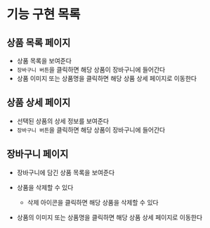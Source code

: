 # 기능 구현 목록

## 상품 목록 페이지

- 상품 목록을 보여준다
- `장바구니 버튼`을 클릭하면 해당 상품이 장바구니에 들어간다
- 상품 이미지 또는 상품명을 클릭하면 해당 상품 상세 페이지로 이동한다

## 상품 상세 페이지

- 선택된 상품의 상세 정보를 보여준다
- `장바구니 버튼`을 클릭하면 해당 상품이 장바구니에 들어간다

## 장바구니 페이지

- 장바구니에 담긴 상품 목록을 보여준다
- 상품을 삭제할 수 있다

  - 삭제 아이콘을 클릭하면 해당 상품을 삭제할 수 있다

- 상품의 이미지 또는 상품명을 클릭하면 해당 상품 상세 페이지로 이동한다
